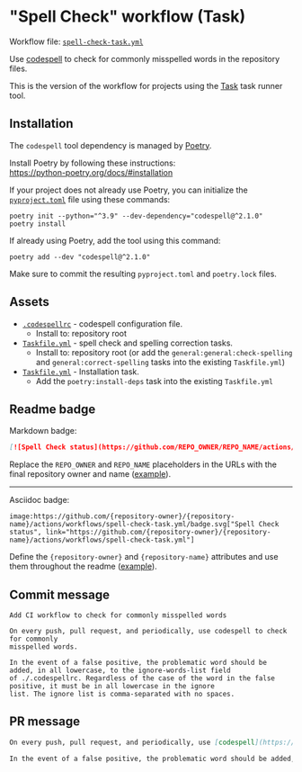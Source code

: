 # "Spell Check" workflow (Task)

Workflow file: [`spell-check-task.yml`](spell-check-task.yml)

Use [codespell](https://github.com/codespell-project/codespell) to check for commonly misspelled words in the repository files.

This is the version of the workflow for projects using the [Task](https://taskfile.dev/#/) task runner tool.

## Installation

The `codespell` tool dependency is managed by [Poetry](https://python-poetry.org/).

Install Poetry by following these instructions:<br />
https://python-poetry.org/docs/#installation

If your project does not already use Poetry, you can initialize the [`pyproject.toml`](https://python-poetry.org/docs/pyproject/) file using these commands:

```
poetry init --python="^3.9" --dev-dependency="codespell@^2.1.0"
poetry install
```

If already using Poetry, add the tool using this command:

```
poetry add --dev "codespell@^2.1.0"
```

Make sure to commit the resulting `pyproject.toml` and `poetry.lock` files.

## Assets

- [`.codespellrc`](assets/spell-check/.codespellrc) - codespell configuration file.
  - Install to: repository root
- [`Taskfile.yml`](assets/spell-check-task/Taskfile.yml) - spell check and spelling correction tasks.
  - Install to: repository root (or add the `general:general:check-spelling` and `general:correct-spelling` tasks into the existing `Taskfile.yml`)
- [`Taskfile.yml`](assets/shared/Taskfile.yml) - Installation task.
  - Add the `poetry:install-deps` task into the existing `Taskfile.yml`

## Readme badge

Markdown badge:

```markdown
[![Spell Check status](https://github.com/REPO_OWNER/REPO_NAME/actions/workflows/spell-check-task.yml/badge.svg)](https://github.com/REPO_OWNER/REPO_NAME/actions/workflows/spell-check-task.yml)
```

Replace the `REPO_OWNER` and `REPO_NAME` placeholders in the URLs with the final repository owner and name ([example](https://raw.githubusercontent.com/arduino-libraries/ArduinoIoTCloud/master/README.md)).

---

Asciidoc badge:

```adoc
image:https://github.com/{repository-owner}/{repository-name}/actions/workflows/spell-check-task.yml/badge.svg["Spell Check status", link="https://github.com/{repository-owner}/{repository-name}/actions/workflows/spell-check-task.yml"]
```

Define the `{repository-owner}` and `{repository-name}` attributes and use them throughout the readme ([example](https://raw.githubusercontent.com/arduino-libraries/WiFiNINA/master/README.adoc)).

## Commit message

```
Add CI workflow to check for commonly misspelled words

On every push, pull request, and periodically, use codespell to check for commonly
misspelled words.

In the event of a false positive, the problematic word should be added, in all lowercase, to the ignore-words-list field
of ./.codespellrc. Regardless of the case of the word in the false positive, it must be in all lowercase in the ignore
list. The ignore list is comma-separated with no spaces.
```

## PR message

```markdown
On every push, pull request, and periodically, use [codespell](https://github.com/codespell-project/codespell) to check for commonly misspelled words.

In the event of a false positive, the problematic word should be added, in all lowercase, to the `ignore-words-list` field of `./.codespellrc`. Regardless of the case of the word in the false positive, it must be in all lowercase in the ignore list. The ignore list is comma-separated with no spaces.
```
